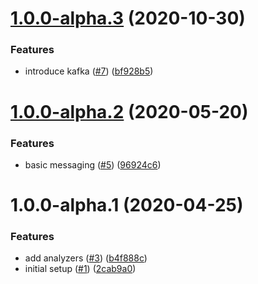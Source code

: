 # [1.0.0-alpha.3](https://github.com/kaep7n/funky/compare/v1.0.0-alpha.2...v1.0.0-alpha.3) (2020-10-30)


### Features

* introduce kafka ([#7](https://github.com/kaep7n/funky/issues/7)) ([bf928b5](https://github.com/kaep7n/funky/commit/bf928b502e2669b8960d2b53ab2985bc662b9312))

# [1.0.0-alpha.2](https://github.com/kaep7n/funky/compare/v1.0.0-alpha.1...v1.0.0-alpha.2) (2020-05-20)


### Features

* basic messaging ([#5](https://github.com/kaep7n/funky/issues/5)) ([96924c6](https://github.com/kaep7n/funky/commit/96924c6e62979262ef8687cdcabc77b432085b9a))

# 1.0.0-alpha.1 (2020-04-25)


### Features

* add analyzers ([#3](https://github.com/kaep7n/funky/issues/3)) ([b4f888c](https://github.com/kaep7n/funky/commit/b4f888c3c5408b272d291bd41236b6b870f91291))
* initial setup ([#1](https://github.com/kaep7n/funky/issues/1)) ([2cab9a0](https://github.com/kaep7n/funky/commit/2cab9a0627e5f2f1bfd8591c4d92d202537abe82))
